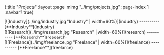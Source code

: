 {:title "Projects"
 :layout :page
 :mimg "../img/projects.jpg"
 :page-index 1
 :navbar? true}

<div class="row text-center">
<div class="col-lg-4">
[![Industry](../img/industry.jpg "Industry" | width=60%)](industry)
----------
[**Industry**](industry)
</div>
<div class="col-lg-4">
[![Research](../img/research.jpg "Research" | width=60%)](research)
----------
[**Research**](research)
</div>
<div class="col-lg-4">
[![Freelance](../img/freelance.jpg "Freelance" | width=60%)](freelance)
----------
[**Freelance**](freelance)
</div>
</div>
